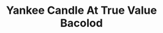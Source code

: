 ---
title: "Yankee Candle At True Value Bacolod"
url: /bacolod/yankee-candle-at-true-value-bacolod/
shop: Warenhaus
---